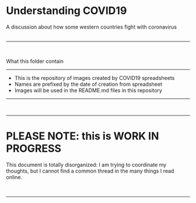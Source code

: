 # Understanding COVID19

A discussion about how some western countries fight with coronavirus  
<br />  

----

<br />

What this folder contain

----  

* This is the repository of images created by COVID19 spreadsheets
* Names are prefixed by the date of creation from spreadsheet
* Images will be used in the README.md files in this repository

----

<br />


  
----

PLEASE NOTE: this is WORK IN PROGRESS
===

This document is totally disorganized: I am trying to coordinate my thoughts, but I cannot find a common thread in the many things I read online.

<br />

----